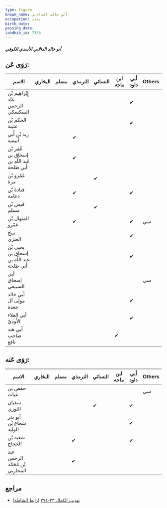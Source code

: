 ```yaml
---
type: figure
known_name: أَبُو خالد الدالاني
occupation: محدث
birth_date:
passing_date:
tahdhib_id: 7336
---
```

##### أبو خالد الدالاني الأسدي الكوفي

## رَوَى عَن:
| الاسم                                        | البخاري | مسلم | الترمذي | النسائي | ابن ماجه | أبي داود | Others |
| -------------------------------------------- | ------- | ---- | ------- | ------- | -------- | -------- | ------ |
| إِبْرَاهِيم بْن عَبْد الرحمن السكسكي         |         |      |         |         |          | ✔        |        |
| الحكم بْن عتيبة                              |         |      |         |         |          | ✔        |        |
| زيد بْن أَبي أنيسة                           |         |      | ✔       |         |          |          |        |
| عُمَر بْن إسحاق بن عَبد اللَّهِ بن أَبي طلحة |         |      | ✔       |         |          |          |        |
| عَمْرو بْن مرة                               |         |      |         | ✔       |          |          |        |
| قتادة بْن دعامة                              |         |      | ✔       |         |          | ✔        |        |
| قيس بْن مسلم                                 |         |      |         | ✔       |          |          |        |
| المنهال بْن عَمْرو                           |         |      | ✔       |         |          | ✔        | سي     |
| نبيح العنزي                                  |         |      |         |         |          | ✔        |        |
| يحيى بْن إسحاق بن عَبد اللَّهِ بن أَبي طلحة  |         |      |         |         |          | ✔        |        |
| أبي إسحاق السبيعي                            |         |      |         |         |          |          | سي     |
| أبي خالد مولى آل جعدة                        |         |      |         |         |          | ✔        |        |
| أبي العلاء الأَودِيّ                         |         |      |         |         |          | ✔        |        |
| أبي هند صاحب نافع                            |         |      |         |         | ✔        |          |        |
## رَوَى عَنه:
| الاسم                            | البخاري | مسلم | الترمذي | النسائي | ابن ماجه | أبي داود | Others |
| -------------------------------- | ------- | ---- | ------- | ------- | -------- | -------- | ------ |
| حفص بن غياث                      |         |      |         |         |          |          | سي     |
| سفيان الثوري                     |         |      |         | ✔       |          | ✔        |        |
| أبو بدر شجاع بْن الوليد          |         |      |         |         |          | ✔        |        |
| شعبة بْن الحجاج                  |         |      | ✔       |         |          | ✔        |        |
| عبد الرحمن بْن مُحَمَّد المحاربي |         |      | ✔       |         |          |          |        |
## مراجع
- [تهذيب الكمال ٣٣-٢٧٤](obsidian://open?vault=Tahdhib-al-Kamal&file=Figures/٧٣٣٦-أبو%20خالد%20الدالاني%20الأسدي%20الكوفي) ([رابط الشاملة](https://shamela.ws/book/3722/17945))